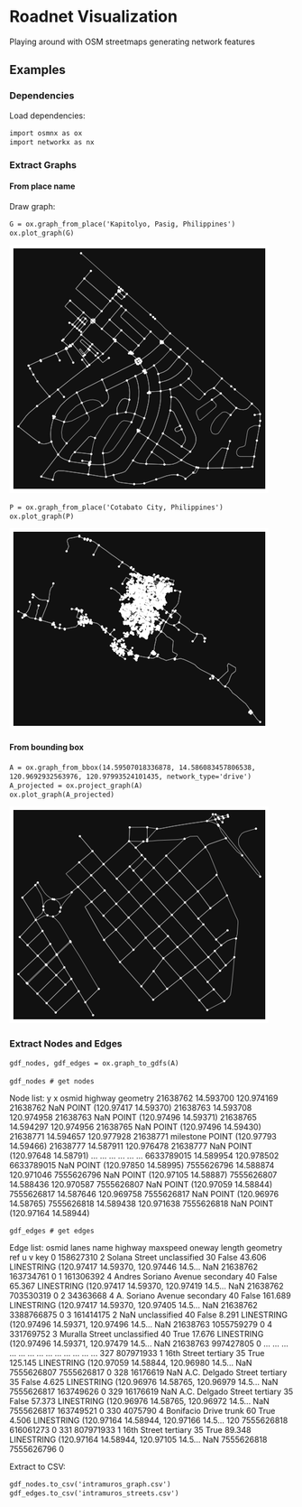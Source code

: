 # Roadnet Visualization

Playing around with OSM streetmaps generating network features

## Examples

### Dependencies
Load dependencies: 

```
import osmnx as ox
import networkx as nx
```

### Extract Graphs

#### From place name
Draw graph: 
```
G = ox.graph_from_place('Kapitolyo, Pasig, Philippines')
ox.plot_graph(G)
```

![Alt text](https://github.com/docligot/roadnet/blob/main/kapitolyo.png)


```
P = ox.graph_from_place('Cotabato City, Philippines')
ox.plot_graph(P)
```

![Alt text](https://github.com/docligot/roadnet/blob/main/cotabato.png)


#### From bounding box

```
A = ox.graph_from_bbox(14.59507018336878, 14.586083457806538, 120.9692932563976, 120.97993524101435, network_type='drive')
A_projected = ox.project_graph(A)
ox.plot_graph(A_projected)
```

![Alt text](https://github.com/docligot/roadnet/blob/main/intramuros.png)


### Extract Nodes and Edges

```
gdf_nodes, gdf_edges = ox.graph_to_gdfs(A)

gdf_nodes # get nodes
```

Node list: 
	y	x	osmid	highway	geometry
21638762	14.593700	120.974169	21638762	NaN	POINT (120.97417 14.59370)
21638763	14.593708	120.974958	21638763	NaN	POINT (120.97496 14.59371)
21638765	14.594297	120.974956	21638765	NaN	POINT (120.97496 14.59430)
21638771	14.594657	120.977928	21638771	milestone	POINT (120.97793 14.59466)
21638777	14.587911	120.976478	21638777	NaN	POINT (120.97648 14.58791)
...	...	...	...	...	...
6633789015	14.589954	120.978502	6633789015	NaN	POINT (120.97850 14.58995)
7555626796	14.588874	120.971046	7555626796	NaN	POINT (120.97105 14.58887)
7555626807	14.588436	120.970587	7555626807	NaN	POINT (120.97059 14.58844)
7555626817	14.587646	120.969758	7555626817	NaN	POINT (120.96976 14.58765)
7555626818	14.589438	120.971638	7555626818	NaN	POINT (120.97164 14.58944)

```
gdf_edges # get edges
```

Edge list: 
osmid	lanes	name	highway	maxspeed	oneway	length	geometry	ref	u	v	key
0	158627310	2	Solana Street	unclassified	30	False	43.606	LINESTRING (120.97417 14.59370, 120.97446 14.5...	NaN	21638762	163734761	0
1	161306392	4	Andres Soriano Avenue	secondary	40	False	65.367	LINESTRING (120.97417 14.59370, 120.97419 14.5...	NaN	21638762	703530319	0
2	34363668	4	A. Soriano Avenue	secondary	40	False	161.689	LINESTRING (120.97417 14.59370, 120.97405 14.5...	NaN	21638762	3388766875	0
3	161414175	2	NaN	unclassified	40	False	8.291	LINESTRING (120.97496 14.59371, 120.97496 14.5...	NaN	21638763	1055759279	0
4	331769752	3	Muralla Street	unclassified	40	True	17.676	LINESTRING (120.97496 14.59371, 120.97479 14.5...	NaN	21638763	997427805	0
...	...	...	...	...	...	...	...	...	...	...	...	...
327	807971933	1	16th Street	tertiary	35	True	125.145	LINESTRING (120.97059 14.58844, 120.96980 14.5...	NaN	7555626807	7555626817	0
328	16176619	NaN	A.C. Delgado Street	tertiary	35	False	4.625	LINESTRING (120.96976 14.58765, 120.96979 14.5...	NaN	7555626817	163749626	0
329	16176619	NaN	A.C. Delgado Street	tertiary	35	False	57.373	LINESTRING (120.96976 14.58765, 120.96972 14.5...	NaN	7555626817	163749521	0
330	4075790	4	Bonifacio Drive	trunk	60	True	4.506	LINESTRING (120.97164 14.58944, 120.97166 14.5...	120	7555626818	616061273	0
331	807971933	1	16th Street	tertiary	35	True	89.348	LINESTRING (120.97164 14.58944, 120.97105 14.5...	NaN	7555626818	7555626796	0

Extract to CSV:

```
gdf_nodes.to_csv('intramuros_graph.csv')
gdf_edges.to_csv('intramuros_streets.csv')

```
